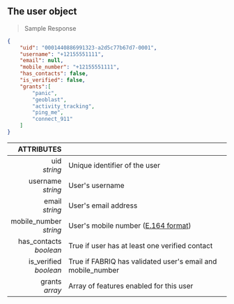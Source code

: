 ## The user object
> Sample Response

```json
{
    "uid": "0001440886991323-a2d5c77b67d7-0001",
    "username": "+12155551111",
    "email": null,
    "mobile_number": "+12155551111",
    "has_contacts": false,
    "is_verified": false,
    "grants":[
        "panic",
        "geoblast",
        "activity_tracking",
        "ping_me",
        "connect_911"
    ]
}
```

ATTRIBUTES||
---------:        | -----------
uid <br>*string*   | Unique identifier of the user
username <br>*string*  | User's username
email <br>*string*  | User's email address
mobile_number <br>*string*  | User's mobile number ([E.164 format](https://en.wikipedia.org/wiki/E.164))
has_contacts <br>*boolean*  | True if user has at least one verified contact
is_verified <br>*boolean*  | True if FABRIQ has validated user's email and mobile_number
grants <br>*array*  | Array of features enabled for this user
